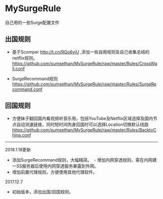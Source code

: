 # MySurgeRule


自己用的一些Surge配置文件

## 出国规则
 - 基于Scomper http://t.cn/RQo6viU ,添加一些自用规则及自己收集总结的netflix规则。
https://github.com/sumsethan/MySurgeRule/raw/master/Rules/CrossWall.conf

 - SurgeRecommand规则
 https://github.com/sumsethan/MySurgeRule/raw/master/Rules/SurgeRecommand.conf

## 回国规则
 - 方便妹子翻回国内看视频听音乐用，包括YouTube及Netflix区域选择及国内节点自动测速链接，同时短时间肉身回国时可以选择Location切换默认线路
https://github.com/sumsethan/MySurgeRule/raw/master/Rules/BacktoChina.conf


------
2018.1.18更新
 - 添加SurgeRecommand规则，大幅精简。
 - 增加内网穿透规则，需在内网建一SS服务器后使用内网穿透服务暴露到外网。
 - 增加前置代理规则，方便使用其他代理软件。
 
2017.12.7
- 初始版本，添加出国/回国规则。
